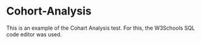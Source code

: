# Cohort-Analysis
This is an example of the Cohart Analysis test. For this, the W3Schools SQL code editor was used. 
